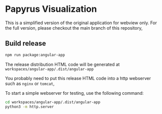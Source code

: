 # Papyrus Visualization

This is a simplified version of the original application for webview only.
For the full version, please checkout the main branch of this repository,

## Build release
```bash
npm run package:angular-app
```
The release distribution HTML code will be generated at `workspaces/angular-app/.dist/angular-app`

You probably need to put this release HTML code into a http webserver such as `nginx` or `tomcat`,

To start a simple webserver for testing, use the following command:
```bash
cd workspaces/angular-app/.dist/angular-app
python3 -m http.server
```